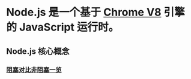 # Node.js 是一个基于 [Chrome V8](https://v8.dev/) 引擎 的 JavaScript 运行时。
## Node.js 核心概念
### [阻塞对比非阻塞一览](https://nodejs.org/zh-cn/docs/guides/blocking-vs-non-blocking/)
### 